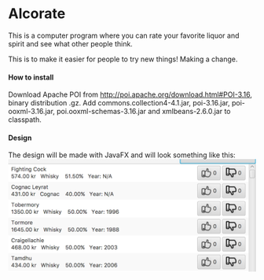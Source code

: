 # Alcorate
This is a computer program where you can rate your favorite liquor and spirit and see what other people think.

This is to make it easier for people to try new things! Making a change.

#### How to install
Download Apache POI from http://poi.apache.org/download.html#POI-3.16, binary distribution .gz. Add commons.collection4-4.1.jar, poi-3.16.jar, poi-ooxml-3.16.jar, poi.ooxml-schemas-3.16.jar and xmlbeans-2.6.0.jar to classpath.

#### Design
The design will be made with JavaFX and will look something like this:
![Alt Text](alcorate.png)
